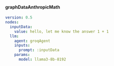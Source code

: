 #### graphDataAnthropicMath
```yaml
version: 0.5
nodes:
  inputData:
    value: hello, let me know the answer 1 + 1
  llm:
    agent: groqAgent
    inputs:
      prompt: :inputData
    params:
      model: llama3-8b-8192

```
